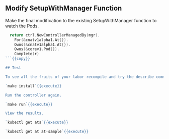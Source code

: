 ## Modify SetupWithManager Function

Make the final modification to the existing SetupWithManager function to watch the Pods.

```go
  return ctrl.NewControllerManagedBy(mgr).
    For(&cnatv1alpha1.At{}).
    Owns(&cnatv1alpha1.At{}).
    Owns(&corev1.Pod{}).
    Complete(r)
```{{copy}}

## Test

To see all the fruits of your labor recompile and try the describe command again.

`make install`{{execute}}

Run the controller again.

`make run`{{execute}}

View the results.

`kubectl get ats`{{execute}}

`kubectl get at at-sample`{{execute}}
